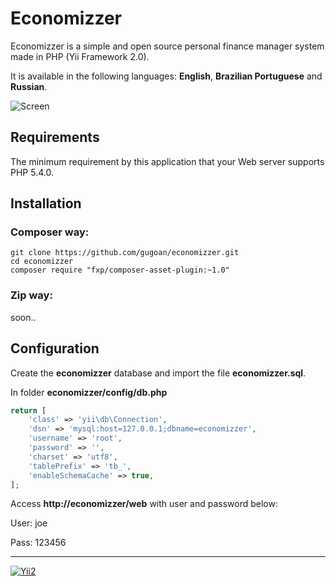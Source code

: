 Economizzer
=================================

Economizzer is a simple and open source personal finance manager system made in PHP (Yii Framework 2.0).

It is available in the following languages: **English**, **Brazilian Portuguese** and **Russian**.

![Screen](https://raw.github.com/gugoan/economizzer/master/web/images/screen.png)



Requirements
------------

The minimum requirement by this application that your Web server supports PHP 5.4.0.


Installation
------------

### Composer way: 
~~~
git clone https://github.com/gugoan/economizzer.git
cd economizzer
composer require "fxp/composer-asset-plugin:~1.0"
~~~

### Zip way:

soon..


Configuration
-------------

Create the **economizzer** database and import the file **economizzer.sql**.

In folder **economizzer/config/db.php**

```php
return [
    'class' => 'yii\db\Connection',
    'dsn' => 'mysql:host=127.0.0.1;dbname=economizzer',
    'username' => 'root',
    'password' => '',
    'charset' => 'utf8',
    'tablePrefix' => 'tb_',
    'enableSchemaCache' => true,
];
```

Access **http://economizzer/web** with user and password below:

User: joe

Pass: 123456

-------------

[![Yii2](https://img.shields.io/badge/Powered_by-Yii_Framework-green.svg?style=flat)](http://www.yiiframework.com/)
